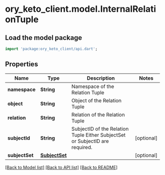 # ory_keto_client.model.InternalRelationTuple

## Load the model package
```dart
import 'package:ory_keto_client/api.dart';
```

## Properties
Name | Type | Description | Notes
------------ | ------------- | ------------- | -------------
**namespace** | **String** | Namespace of the Relation Tuple | 
**object** | **String** | Object of the Relation Tuple | 
**relation** | **String** | Relation of the Relation Tuple | 
**subjectId** | **String** | SubjectID of the Relation Tuple  Either SubjectSet or SubjectID are required. | [optional] 
**subjectSet** | [**SubjectSet**](SubjectSet.md) |  | [optional] 

[[Back to Model list]](../README.md#documentation-for-models) [[Back to API list]](../README.md#documentation-for-api-endpoints) [[Back to README]](../README.md)


